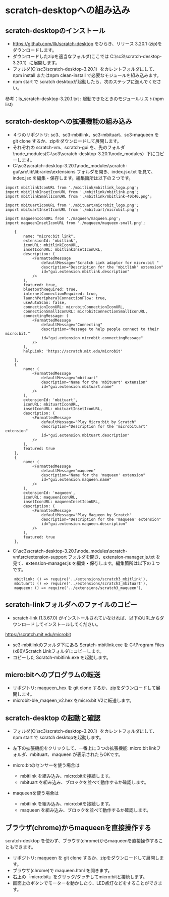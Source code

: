 # scratch-desktopへの組み込み

## scratch-desktopのインストール

- https://github.com/llk/scratch-desktop をひらき、リリース 3.20.1 (zip)をダウンロードします。
- ダウンロードしたzipを適当なフォルダ(ここでは C:\sc3\scratch-desktop-3.20.1）に展開します。
- フォルダ(C:\sc3\scratch-desktop-3.20.1）をカレントフォルダにして、npm install またはnpm clean-install で必要なモジュールを組み込みます。
- npm start で scratch desktopが起動したら、次のステップに進んでください。

参考：ls_scratch-desktop-3.20.1.txt : 起動できたときのモジュールリスト(npm list)

## scratch-desktopへの拡張機能の組み込み

- ４つのリポジトリ: sc3、sc3-mbitlink、sc3-mbituart、sc3-maqueen を git clone するか、zipをダウンロードして展開します。
- それぞれの scratch-vm、scratch-gui を、先のフォルダ\node_modules(C:\sc3\scratch-desktop-3.20.1\node_modules）下にコピーします。
- C:\sc3\scratch-desktop-3.20.1\node_modules\scratch-gui\src\lib\libraries\extensions フォルダを開き、index.jsx.txt を見て、index.jsx を編集・保存します。編集箇所は以下の２つです。

```
import mbitlinkIconURL from './mbitlink/mbitlink_logo.png';
import mbitlinkInsetIconURL from './mbitlink/mbitlink.png';
import mbitlinkSmallIconURL from './mbitlink/mbitlink-40x40.png';

import mbituartIconURL from './mbituart/microbit_logo.png';
import mbituartInsetIconURL from './mbituart/microbit.png';

import maqueenIconURL from './maqueen/maqueen.png';
import maqueenInsetIconURL from './maqueen/maqueen-small.png';
```

```
    {
        name: "micro:bit link",
        extensionId: 'mbitlink',
        iconURL: mbitlinkIconURL,
        insetIconURL: mbitlinkInsetIconURL,
        description: (
            <FormattedMessage
                defaultMessage="Scratch Link adaptor for micro:bit "
                description="Description for the 'mbitlink' extension"
                id="gui.extension.mbitlink.description"
            />
        ),
        featured: true,
        bluetoothRequired: true,
        internetConnectionRequired: true,
        launchPeripheralConnectionFlow: true,
        useAutoScan: false,
        connectionIconURL: microbitConnectionIconURL,
        connectionSmallIconURL: microbitConnectionSmallIconURL,
        connectingMessage: (
            <FormattedMessage
                defaultMessage="Connecting"
                description="Message to help people connect to their micro:bit."
                id="gui.extension.microbit.connectingMessage"
            />
        ),
        helpLink: 'https://scratch.mit.edu/microbit'

    },
    {
        name: (
            <FormattedMessage
                defaultMessage="mbituart"
                description="Name for the 'mbituart' extension"
                id="gui.extension.mbituart.name"
            />
        ),
        extensionId: 'mbituart',
        iconURL: mbituartIconURL,
        insetIconURL: mbituartInsetIconURL,
        description: (
            <FormattedMessage
                defaultMessage="Play Micro:bit by Scratch"
                description="Description for the 'microbituart' extension"
                id="gui.extension.mbituart.description"
            />
        ),
        featured: true
    },
    {
        name: (
            <FormattedMessage
                defaultMessage="maqueen"
                description="Name for the 'maqueen' extension"
                id="gui.extension.maqueen.name"
            />
        ),
        extensionId: 'maqueen',
        iconURL: maqueenIconURL,
        insetIconURL: maqueenInsetIconURL,
        description: (
            <FormattedMessage
                defaultMessage="Play Maqueen by Scratch"
                description="Description for the 'maqueen' extension"
                id="gui.extension.maqueen.description"
            />
        ),
        featured: true
    },
```

- C:\sc3\scratch-desktop-3.20.1\node_modules\scratch-vm\src\extension-support フォルダを開き、extension-manager.js.txt を見て、extension-manager.js を編集・保存します。編集箇所は以下の１つです。

```
    mbitlink: () => require('../extensions/scratch3_mbitlink'),
    mbituart: () => require('../extensions/scratch3_mbituart'),
    maqueen: () => require('../extensions/scratch3_maqueen'),
```

## scratch-linkフォルダへのファイルのコピー

- scratch-link (1.3.67.0) がインストールされていなければ、以下のURLからダウンロードしてインストールしてください。

https://scratch.mit.edu/microbit

- sc3-mbitlinkのフォルダ下にある Scratch-mbitlink.exe を C:\Program Files (x86)\Scratch Linkフォルダにコピーします。
- コピーした Scratch-mbitlink.exe を起動します。

## micro:bitへのプログラムの転送

- リポジトリ: maqueen_hex を git clone するか、zipをダウンロードして展開します。
- microbit-ble_maqeen_v2.hex をmicro:bit V2に転送します。

## scratch-desktop の起動と確認

- フォルダ(C:\sc3\scratch-desktop-3.20.1）をカレントフォルダにして、npm start で scratch desktopを起動します。
- 左下の拡張機能をクリックして、一番上に３つの拡張機能: micro:bit linkフォルダ、mbituart、maqueen が表示されたらOKです。

- micro:bitのセンサーを使う場合は
	- mbitlink を組み込み、micro:bitを接続します。
	- mbituart を組み込み、ブロックを並べて動作するか確認します。


- maqueenを使う場合は
	- mbitlink を組み込み、micro:bitを接続します。
	- maqueen を組み込み、ブロックを並べて動作するか確認します。

## ブラウザ(chrome)からmaqueenを直接操作する

scratch-desktop を使わず、ブラウザ(chrome)からmaqueenを直接操作することもできます。

- リポジトリ: maqueen を git clone するか、zipをダウンロードして展開します。
- ブラウザ(chrome)で maqueen.html を開きます。
- 右上の「micro:bit」をクリック/タッチしてmicro:bitと接続します。
- 画面上のボタンでモーターを動かしたり、LED点灯などをすることができます。

